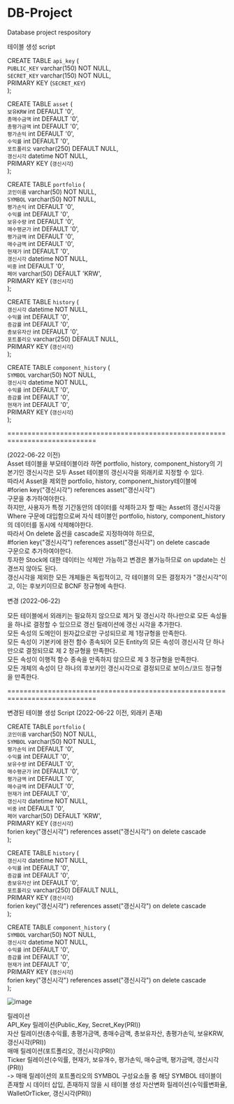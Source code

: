 # DB-Project
Database project respository

테이블 생성 script

CREATE TABLE `api_key` (  
  `PUBLIC_KEY` varchar(150) NOT NULL,  
  `SECRET_KEY` varchar(150) NOT NULL,  
  PRIMARY KEY (`SECRET_KEY`)  
);  
  
CREATE TABLE `asset` (  
  `보유KRW` int DEFAULT '0',  
  `총매수금액` int DEFAULT '0',  
  `총평가금액` int DEFAULT '0',  
  `평가손익` int DEFAULT '0',  
  `수익률` int DEFAULT '0',  
  `포트폴리오` varchar(250) DEFAULT NULL,  
  `갱신시각` datetime NOT NULL,  
  PRIMARY KEY (`갱신시각`)  
);  
  
CREATE TABLE `portfolio` (  
  `코인이름` varchar(50) NOT NULL,  
  `SYMBOL` varchar(50) NOT NULL,  
  `평가손익` int DEFAULT '0',  
  `수익률` int DEFAULT '0',  
  `보유수량` int DEFAULT '0',   
  `매수평균가` int DEFAULT '0',  
  `평가금액` int DEFAULT '0',  
  `매수금액` int DEFAULT '0',  
  `현재가` int DEFAULT '0',  
  `갱신시각` datetime NOT NULL,  
  `비중` int DEFAULT '0',  
  `페어` varchar(50) DEFAULT 'KRW',  
  PRIMARY KEY (`갱신시각`)  
);  
  
CREATE TABLE `history` (  
  `갱신시각` datetime NOT NULL,  
  `수익률` int DEFAULT '0',  
  `증감률` int DEFAULT '0',  
  `총보유자산` int DEFAULT '0',  
  `포트폴리오` varchar(250) DEFAULT NULL,  
  PRIMARY KEY (`갱신시각`)  
);  
  
CREATE TABLE `component_history` (  
  `SYMBOL` varchar(50) NOT NULL,  
  `갱신시각` datetime NOT NULL,  
  `수익률` int DEFAULT '0',  
  `증감률` int DEFAULT '0',  
  `현재가` int DEFAULT '0',  
  PRIMARY KEY (`갱신시각`)  
);  
  
============================================================================  
  
(2022-06-22 이전)  
Asset 테이블을 부모테이블이라 하면 portfolio, history, component_history의 기본기인 갱신시각은 모두 Asset 테이블의 갱신시각을 외래키로 지정할 수 있다.  
따라서 Asset을 제외한 portfolio, history, component_history테이블에  
  #forien key("갱신시각") references asset("갱신시각")  
구문을 추가하여야한다.  
하지만, 사용자가 특정 기간동안의 데이터를 삭제하고자 할 때는 Asset의 갱신시각을 Where 구문에 대입함으로써 자식 테이블인 portfolio, history, component_history의 데이터를 동시에 삭제해야한다.  
따라서 On delete 옵션을 cascade로 지정하여야 하므로,  
  #forien key("갱신시각") references asset("갱신시각") on delete cascade  
구문으로 추가하여야한다.  
투자한 Stock에 대한 데이터는 삭제만 가능하고 변경은 불가능하므로 on update는 신경쓰지 않아도 된다.  
갱신시각을 제외한 모든 개체들은 독립적이고, 각 테이블의 모든 결정자가 "갱신시각"이고, 이는 후보키이므로 BCNF 정규형에 속한다.  
  
변경 (2022-06-22)  
  
모든 테이블에서 외래키는 필요하지 않으므로 제거 및 갱신시각 하나만으로 모든 속성들을 하나로 결정할 수 있으므로 갱신 릴레이션에 갱신 시각을 추가한다.  
모든 속성의 도메인이 원자값으로만 구성되므로 제 1정규형을 만족한다.  
모든 속성이 기본키에 완전 함수 종속되어 모든 Entity의 모든 속성이 갱신시각 단 하나만으로 결정되므로 제 2 정규형을 만족한다.  
모든 속성이 이행적 함수 종속을 만족하지 않으므로 제 3 정규형을 만족한다.  
모든 개체의 속성이 단 하나의 후보키인 갱신시각으로 결정되므로 보이스/코드 정규형을 만족한다.  
  
============================================================================  
  
변경된 테이블 생성 Script (2022-06-22 이전, 외래키 존재)  
  
CREATE TABLE `portfolio` (  
  `코인이름` varchar(50) NOT NULL,  
  `SYMBOL` varchar(50) NOT NULL,  
  `평가손익` int DEFAULT '0',  
  `수익률` int DEFAULT '0',  
  `보유수량` int DEFAULT '0',  
  `매수평균가` int DEFAULT '0',  
  `평가금액` int DEFAULT '0',  
  `매수금액` int DEFAULT '0',  
  `현재가` int DEFAULT '0',  
  `갱신시각` datetime NOT NULL,  
  `비중` int DEFAULT '0',  
  `페어` varchar(50) DEFAULT 'KRW',  
  PRIMARY KEY (`갱신시각`)  
  forien key("갱신시각") references asset("갱신시각") on delete cascade  
);  
  
CREATE TABLE `history` (  
  `갱신시각` datetime NOT NULL,  
  `수익률` int DEFAULT '0',  
  `증감률` int DEFAULT '0',  
  `총보유자산` int DEFAULT '0',  
  `포트폴리오` varchar(250) DEFAULT NULL,  
  PRIMARY KEY (`갱신시각`)  
  forien key("갱신시각") references asset("갱신시각") on delete cascade  
);  
  
CREATE TABLE `component_history` (  
  `SYMBOL` varchar(50) NOT NULL,  
  `갱신시각` datetime NOT NULL,  
  `수익률` int DEFAULT '0',  
  `증감률` int DEFAULT '0',  
  `현재가` int DEFAULT '0',  
  PRIMARY KEY (`갱신시각`)  
  forien key("갱신시각") references asset("갱신시각") on delete cascade  
);  
  
![image](https://user-images.githubusercontent.com/75199215/174926628-98eca6bc-6700-49f1-80a2-23b28bf9c492.png)
  
릴레이션  
API_Key 릴레이션(Public_Key, Secret_Key(PRI))  
자산 릴레이션(총수익률, 총평가금액, 총매수금액, 총보유자산, 총평가손익, 보유KRW, 갱신시각(PRI))  
매매 릴레이션(포트폴리오, 갱신시각(PRI))  
Ticker 릴레이션(수익률, 현재가, 보유개수, 평가손익, 매수금액, 평가금액, 갱신시각(PRI))  
    -> 매매 릴레이션의 포트폴리오의 SYMBOL 구성요소들 중 해당 SYMBOL 테이블이 존재할 시 데이터 삽입, 존재하지 않을 시 테이블 생성
자산변화 릴레이션(수익률변화율, WalletOrTicker, 갱신시각(PRI))  
  
